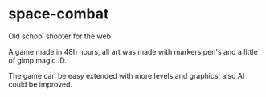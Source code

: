 space-combat
============

Old school shooter for the web

A game made in 48h hours, all art was made with markers pen's and a little of gimp magic :D. 

The game can be easy extended with more levels and graphics, also AI could be improved.

